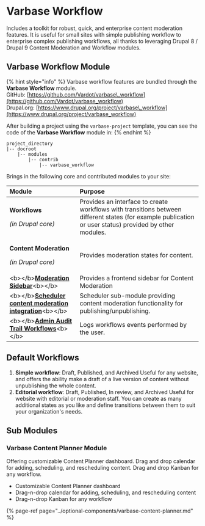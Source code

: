 # Varbase Workflow

Includes a toolkit for robust, quick, and enterprise content moderation features. It is useful for small sites with simple publishing workflow to enterprise complex publishing workflows, all thanks to leveraging Drupal 8 / Drupal 9 Content Moderation and Workflow modules.

## Varbase Workflow Module

{% hint style="info" %}
Varbase workflow features are bundled through the **Varbase Workflow** module.  
GitHub: [https://github.com/Vardot/varbase\_workflow](https://github.com/Vardot/varbase_workflow)  
Drupal.org: [https://www.drupal.org/project/varbase\_workflow](https://www.drupal.org/project/varbase_workflow)

After building a project using the `varbase-project` template, you can see the code of the **Varbase Workflow** module in:
{% endhint %}

```text
project_directory
|-- docroot
    |-- modules
        |-- contrib
            |-- varbase_workflow
```

Brings in the following core and contributed modules to your site:

<table>
  <thead>
    <tr>
      <th style="text-align:left">Module</th>
      <th style="text-align:left">Purpose</th>
    </tr>
  </thead>
  <tbody>
    <tr>
      <td style="text-align:left">
        <p><b>Workflows</b>
        </p>
        <p><em>(in Drupal core)</em>
        </p>
      </td>
      <td style="text-align:left">Provides an interface to create workflows with transitions between different
        states (for example publication or user status) provided by other modules.</td>
    </tr>
    <tr>
      <td style="text-align:left">
        <p><b>Content Moderation</b>
        </p>
        <p><em>(in Drupal core)</em>
        </p>
      </td>
      <td style="text-align:left">Provides moderation states for content.</td>
    </tr>
    <tr>
      <td style="text-align:left">&lt;b&gt;&lt;/b&gt;<a href="https://www.drupal.org/project/moderation_sidebar"><b>Moderation Sidebar</b></a>&lt;b&gt;&lt;/b&gt;</td>
      <td
      style="text-align:left">Provides a frontend sidebar for Content Moderation</td>
    </tr>
    <tr>
      <td style="text-align:left">&lt;b&gt;&lt;/b&gt;<a href="https://www.drupal.org/project/scheduler_content_moderation_integration"><b>Scheduler content moderation integration</b></a>&lt;b&gt;&lt;/b&gt;</td>
      <td
      style="text-align:left">Scheduler sub-module providing content moderation functionality for publishing/unpublishing.</td>
    </tr>
    <tr>
      <td style="text-align:left">&lt;b&gt;&lt;/b&gt;<a href="https://www.drupal.org/project/admin_audit_trail"><b>Admin Audit Trail Workflows</b></a>&lt;b&gt;&lt;/b&gt;</td>
      <td
      style="text-align:left">Logs workflows events performed by the user.</td>
    </tr>
  </tbody>
</table>

## Default Workflows

1. **Simple workflow**: Draft, Published, and Archived Useful for any website, and offers the ability make a draft of a live version of content without unpublishing the whole content.
2. **Editorial workflow**: Draft, Published, In review, and Archived                                                             Useful for website with editorial or moderation staff. You can create as many additional states as you like and define transitions between them to suit your organization's needs.

## Sub Modules

### Varbase Content Planner Module

Offering customizable Content Planner dashboard. Drag and drop calendar for adding, scheduling, and rescheduling content. Drag and drop Kanban for any workflow.

* Customizable Content Planner dashboard
* Drag-n-drop calendar for adding, scheduling, and rescheduling content
* Drag-n-drop Kanban for any workflow

{% page-ref page="../optional-components/varbase-content-planner.md" %}







